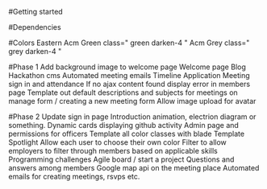 #Getting started

#Dependencies

#Colors
Eastern Acm Green class=" green darken-4 "
Acm Grey class=" grey darken-4 "

#Phase 1
Add background image to welcome page
Welcome page
Blog
Hackathon cms 
Automated meeting emails
Timeline
Application
Meeting sign in and attendance
If no ajax content found display error in members page
Template out default descriptions and subjects for meetings on manage form / creating a new meeting form
Allow image upload for avatar

#Phase 2
Update sign in page
Introduction animation, electrion diagram or something.
Dynamic cards displaying github activity
Admin page and permissions for officers
Template all color classes with blade
Template Spotlight
Allow each user to choose their own color
Filter to allow employers to filter through members based on applicable skills
Programming challenges
Agile board / start a project
Questions and answers among members
Google map api on the meeting place
Automated emails for creating meetings, rsvps etc.